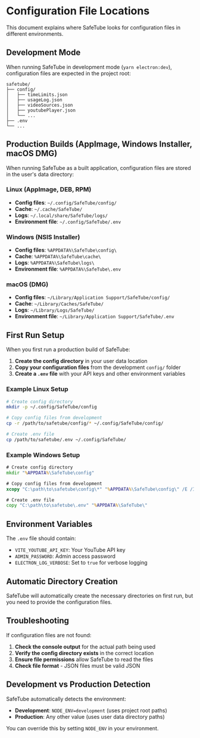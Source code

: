 # Configuration File Locations

This document explains where SafeTube looks for configuration files in different environments.

## Development Mode

When running SafeTube in development mode (`yarn electron:dev`), configuration files are expected in the project root:

```
safetube/
├── config/
│   ├── timeLimits.json
│   ├── usageLog.json
│   ├── videoSources.json
│   ├── youtubePlayer.json
│   └── ...
├── .env
└── ...
```

## Production Builds (AppImage, Windows Installer, macOS DMG)

When running SafeTube as a built application, configuration files are stored in the user's data directory:

### Linux (AppImage, DEB, RPM)
- **Config files**: `~/.config/SafeTube/config/`
- **Cache**: `~/.cache/SafeTube/`
- **Logs**: `~/.local/share/SafeTube/logs/`
- **Environment file**: `~/.config/SafeTube/.env`

### Windows (NSIS Installer)
- **Config files**: `%APPDATA%\SafeTube\config\`
- **Cache**: `%APPDATA%\SafeTube\cache\`
- **Logs**: `%APPDATA%\SafeTube\logs\`
- **Environment file**: `%APPDATA%\SafeTube\.env`

### macOS (DMG)
- **Config files**: `~/Library/Application Support/SafeTube/config/`
- **Cache**: `~/Library/Caches/SafeTube/`
- **Logs**: `~/Library/Logs/SafeTube/`
- **Environment file**: `~/Library/Application Support/SafeTube/.env`

## First Run Setup

When you first run a production build of SafeTube:

1. **Create the config directory** in your user data location
2. **Copy your configuration files** from the development `config/` folder
3. **Create a `.env` file** with your API keys and other environment variables

### Example Linux Setup
```bash
# Create config directory
mkdir -p ~/.config/SafeTube/config

# Copy config files from development
cp -r /path/to/safetube/config/* ~/.config/SafeTube/config/

# Create .env file
cp /path/to/safetube/.env ~/.config/SafeTube/
```

### Example Windows Setup
```cmd
# Create config directory
mkdir "%APPDATA%\SafeTube\config"

# Copy config files from development
xcopy "C:\path\to\safetube\config\*" "%APPDATA%\SafeTube\config\" /E /I

# Create .env file
copy "C:\path\to\safetube\.env" "%APPDATA%\SafeTube\"
```

## Environment Variables

The `.env` file should contain:
- `VITE_YOUTUBE_API_KEY`: Your YouTube API key
- `ADMIN_PASSWORD`: Admin access password
- `ELECTRON_LOG_VERBOSE`: Set to `true` for verbose logging

## Automatic Directory Creation

SafeTube will automatically create the necessary directories on first run, but you need to provide the configuration files.

## Troubleshooting

If configuration files are not found:

1. **Check the console output** for the actual path being used
2. **Verify the config directory exists** in the correct location
3. **Ensure file permissions** allow SafeTube to read the files
4. **Check file format** - JSON files must be valid JSON

## Development vs Production Detection

SafeTube automatically detects the environment:
- **Development**: `NODE_ENV=development` (uses project root paths)
- **Production**: Any other value (uses user data directory paths)

You can override this by setting `NODE_ENV` in your environment.
